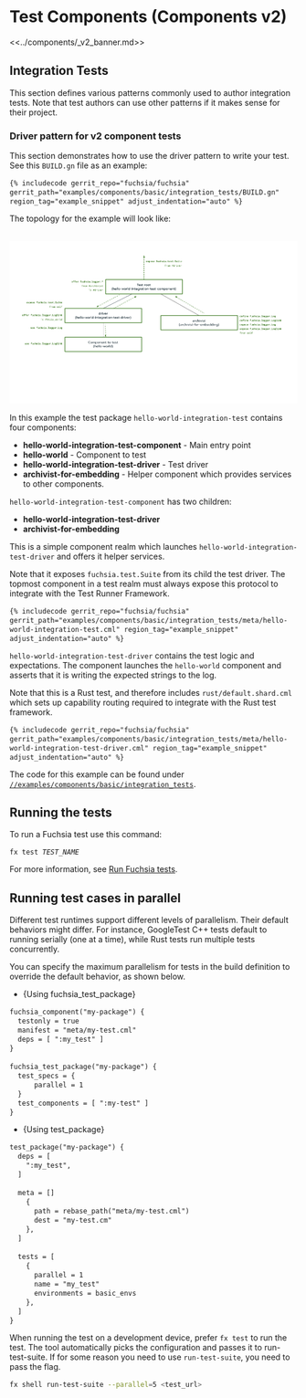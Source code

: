 # Test Components (Components v2)

<<../components/_v2_banner.md>>

## Integration Tests

This section defines various patterns commonly used to author integration tests.
Note that test authors can use other patterns if it makes sense for their
project.

### Driver pattern for v2 component tests

This section demonstrates how to use the driver pattern to write your test.
See this `BUILD.gn` file as an example:

```gn
{% includecode gerrit_repo="fuchsia/fuchsia" gerrit_path="examples/components/basic/integration_tests/BUILD.gn" region_tag="example_snippet" adjust_indentation="auto" %}
```

The topology for the example will look like:

<br>![Test driver topology](images/hello_world_topology.png)<br>

In this example the test package `hello-world-integration-test` contains four
components:

- **hello-world-integration-test-component** - Main entry point
- **hello-world** - Component to test
- **hello-world-integration-test-driver** - Test driver
- **archivist-for-embedding** - Helper component which provides services to
other components.

`hello-world-integration-test-component` has two children:

- **hello-world-integration-test-driver**
- **archivist-for-embedding**

This is a simple component realm which launches
`hello-world-integration-test-driver` and offers it helper services.

Note that it exposes `fuchsia.test.Suite` from its child the test driver. The
topmost component in a test realm must always expose this protocol to integrate
with the Test Runner Framework.

```json5
{% includecode gerrit_repo="fuchsia/fuchsia" gerrit_path="examples/components/basic/integration_tests/meta/hello-world-integration-test.cml" region_tag="example_snippet" adjust_indentation="auto" %}
```

`hello-world-integration-test-driver` contains the test logic and expectations.
The component launches the `hello-world` component and asserts that it is
writing the expected strings to the log.

Note that this is a Rust test, and therefore includes
`rust/default.shard.cml` which sets up capability routing required to integrate
with the Rust test framework.

```json5
{% includecode gerrit_repo="fuchsia/fuchsia" gerrit_path="examples/components/basic/integration_tests/meta/hello-world-integration-test-driver.cml" region_tag="example_snippet" adjust_indentation="auto" %}
```

The code for this example can be found under
[`//examples/components/basic/integration_tests`][driver-pattern-example].

## Running the tests

To run a Fuchsia test use this command:

<pre class="prettyprint">
<code class="devsite-terminal">fx test <var>TEST_NAME</var></code>
</pre>

For more information, see [Run Fuchsia tests][executing-tests].

## Running test cases in parallel

Different test runtimes support different levels of parallelism. Their default
behaviors might differ. For instance, GoogleTest C++ tests default to running
serially (one at a time), while Rust tests run multiple tests concurrently.

You can specify the maximum parallelism for tests in the build definition to
override the default behavior, as shown below.

  * {Using fuchsia_test_package}

  ```gn
  fuchsia_component("my-package") {
    testonly = true
    manifest = "meta/my-test.cml"
    deps = [ ":my_test" ]
  }

  fuchsia_test_package("my-package") {
    test_specs = {
        parallel = 1
    }
    test_components = [ ":my-test" ]
  }
  ```

  * {Using test_package}

  ```gn
  test_package("my-package") {
    deps = [
      ":my_test",
    ]

    meta = []
      {
        path = rebase_path("meta/my-test.cml")
        dest = "my-test.cm"
      },
    ]

    tests = [
      {
        parallel = 1
        name = "my_test"
        environments = basic_envs
      },
    ]
  }
  ```

When running the test on a development device, prefer `fx test` to run the test.
The tool automatically picks the configuration and passes it to
run-test-suite. If for some reason you need to use `run-test-suite`, you need
to pass the flag.

```sh
fx shell run-test-suite --parallel=5 <test_url>
```

[driver-pattern-example]: /examples/components/basic/integration_tests/
[executing-tests]: /docs/development/testing/run_fuchsia_tests.md
